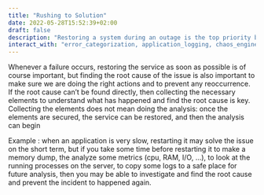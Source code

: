 ```yaml
---
title: "Rushing to Solution"
date: 2022-05-28T15:52:39+02:00
draft: false
description: "Restoring a system during an outage is the top priority but not taking enough time for collecting data or analyzing"
interact_with: "error_categorization, application_logging, chaos_engineering, embrace_failures"
---
```


Whenever a failure occurs, restoring the service as soon as possible is of course important, but finding the root cause of the issue is also important to make sure we are doing the right actions and to prevent any reoccurrence. If the root cause can’t be found directly, then collecting the necessary elements to understand what has happened and find the root cause is key. 
Collecting the elements does not mean doing the analysis: once the elements are secured, the service can be restored, and then the analysis can begin 
 
Example : when an application is very slow, restarting it may solve the issue on the short term, but if you take some time before restarting it to make a memory dump, the analyze some metrics (cpu, RAM, I/O, …), to look at the running processes on the server, to copy some logs to a safe place for future analysis, then you may be able to investigate and find the root cause and prevent the incident to happened again. 
